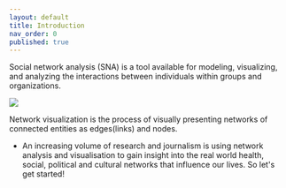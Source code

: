 ```yaml
---
layout: default
title: Introduction
nav_order: 0
published: true
---
```

Social network analysis (SNA) is a tool available for modeling, visualizing, and analyzing the interactions between individuals within groups and organizations.

![]({{site.baseurl}}//Social_Network_Analysis_Visualization.png)

Network visualization is the process of visually presenting networks of connected entities as edges(links) and nodes.

- An increasing volume of research and journalism is using network analysis and visualisation to gain insight into the real world health, social, political and cultural networks that influence our lives.  So let's get started!
